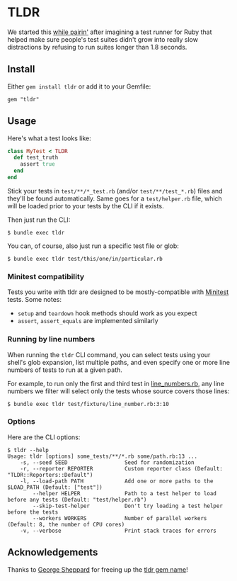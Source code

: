 # TLDR

We started this [while
pairin'](https://www.youtube.com/watch?v=bmi-SWeH4MA&t=2) after imagining a test
runner for Ruby that helped make sure people's test suites didn't grow into
really slow distractions by refusing to run suites longer than 1.8 seconds.

## Install

Either `gem install tldr` or add it to your Gemfile:

```
gem "tldr"
```

## Usage

Here's what a test looks like:

```ruby
class MyTest < TLDR
  def test_truth
    assert true
  end
end
```

Stick your tests in `test/**/*_test.rb` (and/or `test/**/test_*.rb`) files
and they'll be found automatically.  Same goes for a `test/helper.rb` file,
which will be loaded prior to your tests by the CLI if it exists.

Then just run the CLI:

```
$ bundle exec tldr
```

You can, of course, also just run a specific test file or glob:

```
$ bundle exec tldr test/this/one/in/particular.rb
```

### Minitest compatibility

Tests you write with tldr are designed to be mostly-compatible with
[Minitest](https://github.com/minitest/minitest) tests. Some notes:

* `setup` and `teardown` hook methods should work as you expect
* `assert`, `assert_equals` are implemented similarly

### Running by line numbers

When running the `tldr` CLI command, you can select tests using your shell's
glob expansion, list multiple paths, and even specify one or more line numbers
of tests to run at a given path.

For example, to run only the first and third test in
[line_numbers.rb](/test/fixture/line_number.rb), any line numbers we filter will
select only the tests whose source covers those lines:

```
$ bundle exec tldr test/fixture/line_number.rb:3:10
```

### Options

Here are the CLI options:

```
$ tldr --help
Usage: tldr [options] some_tests/**/*.rb some/path.rb:13 ...
    -s, --seed SEED                  Seed for randomization
    -r, --reporter REPORTER          Custom reporter class (Default: "TLDR::Reporters::Default")
    -l, --load-path PATH             Add one or more paths to the $LOAD_PATH (Default: ["test"])
        --helper HELPER              Path to a test helper to load before any tests (Default: "test/helper.rb")
        --skip-test-helper           Don't try loading a test helper before the tests
        --workers WORKERS            Number of parallel workers (Default: 8, the number of CPU cores)
    -v, --verbose                    Print stack traces for errors
```

## Acknowledgements

Thanks to [George Sheppard](https://github.com/fuzzmonkey) for freeing up the
[tldr gem name](https://rubygems.org/gems/tldr)!
